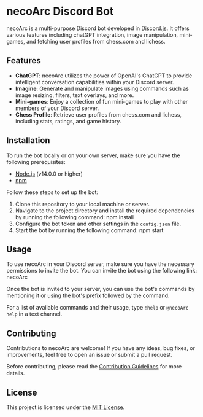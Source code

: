 # necoArc Discord Bot

necoArc is a multi-purpose Discord bot developed in [Discord.js](https://discord.js.org/). It offers various features including chatGPT integration, image manipulation, mini-games, and fetching user profiles from chess.com and lichess.

## Features

- **ChatGPT**: necoArc utilizes the power of OpenAI's ChatGPT to provide intelligent conversation capabilities within your Discord server.
- **Imagine**: Generate and manipulate images using commands such as image resizing, filters, text overlays, and more.
- **Mini-games**: Enjoy a collection of fun mini-games to play with other members of your Discord server.
- **Chess Profile**: Retrieve user profiles from chess.com and lichess, including stats, ratings, and game history.

## Installation

To run the bot locally or on your own server, make sure you have the following prerequisites:

- [Node.js](https://nodejs.org/) (v14.0.0 or higher)
- [npm](https://www.npmjs.com/)

Follow these steps to set up the bot:

1. Clone this repository to your local machine or server.
2. Navigate to the project directory and install the required dependencies by running the following command:
npm install
3. Configure the bot token and other settings in the `config.json` file.
4. Start the bot by running the following command:
npm start
## Usage

To use necoArc in your Discord server, make sure you have the necessary permissions to invite the bot. You can invite the bot using the following link:
necoArc

Once the bot is invited to your server, you can use the bot's commands by mentioning it or using the bot's prefix followed by the command.

For a list of available commands and their usage, type `!help` or `@necoArc help` in a text channel.

## Contributing

Contributions to necoArc are welcome! If you have any ideas, bug fixes, or improvements, feel free to open an issue or submit a pull request.

Before contributing, please read the [Contribution Guidelines](CONTRIBUTING.md) for more details.

## License

This project is licensed under the [MIT License](LICENSE).
